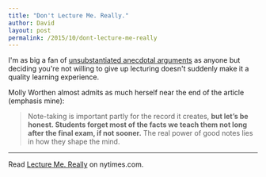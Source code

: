 ```yaml
---
title: "Don't Lecture Me. Really."
author: David
layout: post
permalink: /2015/10/dont-lecture-me-really
---
```


I'm as big a fan of [unsubstantiated anecdotal arguments](http://www.nytimes.com/2015/10/18/opinion/sunday/lecture-me-really.html) as anyone but deciding you're not willing to give up lecturing doesn't suddenly make it a quality learning experience.

Molly Worthen almost admits as much herself near the end of the article (emphasis mine):

> Note-taking is important partly for the record it creates, **but let’s be honest. Students forget most of the facts we teach them not long after the final exam, if not sooner.** The real power of good notes lies in how they shape the mind.

---

Read [Lecture Me. Really](http://www.nytimes.com/2015/10/18/opinion/sunday/lecture-me-really.html) on nytimes.com.
